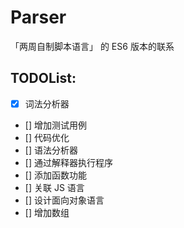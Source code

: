 # Parser

「两周自制脚本语言」 的 ES6 版本的联系

## TODOList:

- [x] 词法分析器
- [] 增加测试用例
- [] 代码优化
- [] 语法分析器
- [] 通过解释器执行程序
- [] 添加函数功能
- [] 关联 JS 语言
- [] 设计面向对象语言
- [] 增加数组
